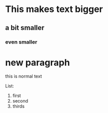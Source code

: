 # This makes text bigger
## a bit smaller
### even smaller 

# new paragraph
this is normal text

List:
1. first
2. second
3. thirds
